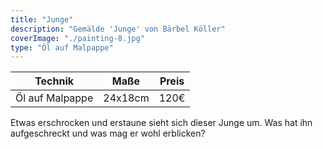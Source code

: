 ```yaml
---
title: "Junge"
description: "Gemälde 'Junge' von Bärbel Köller"
coverImage: "./painting-8.jpg"
type: "Öl auf Malpappe"
---
```


| Technik            | Maße    | Preis |
|--------------------|---------|-------|
| Öl auf Malpappe    | 24x18cm | 120€  |


Etwas erschrocken und erstaune sieht sich dieser Junge um. Was hat ihn aufgeschreckt und was mag er wohl erblicken?
